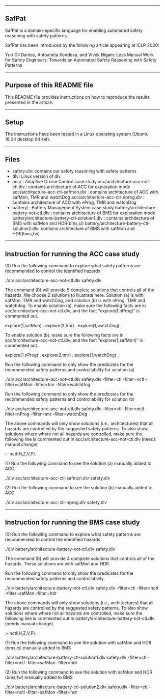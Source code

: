 -----------------------------------------------------------------
SafPat
-----------------------------------------------------------------
SafPat is a domain-specific language for enabling automated safety reasoning with safety patterns.

SafPat has been introduced by the following article appearing at ICLP 2020:

Yuri Gil Dantas, Antoaneta Kondeva, and Vivek Nigam: 
Less Manual Work for Safety Engineers: Towards an Automated Safety Reasoning with Safety Patterns

-----------------------------------------------------------------
Purpose of this README file
-----------------------------------------------------------------
This README file provides instructions on how to reproduce the results presented in the article. 

-----------------------------------------------------------------
Setup
-----------------------------------------------------------------
The instructions have been tested in a Linux operating system (Ubuntu 18.04 desktop 64-bit).

-----------------------------------------------------------------
Files
-----------------------------------------------------------------
- safety.dlv: contains our safety reasoning with safety patterns 
- dlv: Linux version of dlv  
- acc/ : Adaptive Cruise Control case study
     acc/architecture-acc-not-ctl.dlv : contains architecture of ACC for exploration mode 
     acc/architecture-acc-ctl-safmon.dlv : contains architecture of ACC with safMon, TMR and watchDog
     acc/architecture-acc-ctl-nprog.dlv : contains architecture of ACC with nProg, TMR and watchDog
- battery/ : Battery Management System case study
     battery/architecture-battery-not-ctl.dlv : contains architecture of BMS for exploration mode
     battery/architecture-battery-ctl-solution1.dlv : contains architecture of BMS with safMon and HDR(bms,ci)
     battery/architecture-battery-ctl-solution2.dlv: contains architecture of BMS with safMon and HDR(bms,fw)

-----------------------------------------------------------------
Instruction for running the ACC case study
-----------------------------------------------------------------
(0) Run the following command to explore what safety patterns are recommended to control the identified hazards

./dlv acc/architecture-acc-not-ctl.dlv safety.dlv

The command (0) will provide 5 complete solutions that controls all of the hazards. We choose 2 solutions to illustrate
here. Solution (a) is with safMon, TMR and watchDog, and solution (b) is with nProg, TMR and watchdog. To enable solution 
(a), make sure the following facts are in acc/architecture-acc-not-ctl.dlv, and the fact "explore(1,nProg)" is commented out.

 explore(1,safMon) .
 explore(2,tmr) .
 explore(1,watchDog) .

To enable solution (b), make sure the following facts are in acc/architecture-acc-not-ctl.dlv, and the fact "explore(1,safMon)" 
is commented out.

 explore(1,nProg) . 
 explore(2,tmr) .
 explore(1,watchDog) .

Run the following command to only show the predicates for the recommended safety patterns and controllability for solution (a)

./dlv acc/architecture-acc-not-ctl.dlv safety.dlv -filter=ctl -filter=nctl -filter=safMon -filter=tmr -filter=watchDog

Run the following command to only show the predicates for the recommended safety patterns and controllability for solution (b)

./dlv acc/architecture-acc-not-ctl.dlv safety.dlv -filter=ctl -filter=nctl -filter=nProg -filter=tmr -filter=watchDog

The above commands will only show solutions (i.e., architectures) that all hazards are controlled by the suggested safety
patterns. To also show solutions where where not all hazards are controlled, make sure the following line is commented
out in acc/architecture-acc-not-ctl.dlv (needs manual change)

:- nctl(H,Z,V,P).

(1) Run the following command to see the solution (a) manually added to ACC

./dlv acc/architecture-acc-ctl-safmon.dlv safety.dlv 


(2) Run the following command to see the solution (b) manually added to ACC

./dlv acc/architecture-acc-ctl-nprog.dlv safety.dlv


-----------------------------------------------------------------
Instruction for running the BMS case study
-----------------------------------------------------------------

(0) Run the following command to explore what safety patterns are recommended to control the identified hazards

./dlv battery/architecture-battery-not-ctl.dlv safety.dlv

The command (0) will provide 4 complete solutions that controls all of the hazards. These solutions are with
safMon and HDR. 

Run the following command to only show the predicates for the recommended safety patterns and controllability.

./dlv battery/architecture-battery-not-ctl.dlv safety.dlv -filter=ctl -filter=nctl -filter=safMon -filter=hdr

The above commands will only show solutions (i.e., architectures) that all hazards are controlled by the suggested safety
patterns. To also show solutions where where not all hazards are controlled, make sure the following line is commented
out in battery/architecture-battery-not-ctl.dlv (needs manual change)

:- nctl(H,Z,V,P).

(1) Run the following command to see the solution with safMon and HDR (bms,ci) manually added to BMS

./dlv battery/architecture-battery-ctl-solution1.dlv safety.dlv -filter=ctl -filter=nctl -filter=safMon -filter=hdr


(2) Run the following command to see the solution with safMon and HDR (bms,fw) manually added to BMS

./dlv battery/architecture-battery-ctl-solution2.dlv safety.dlv -filter=ctl -filter=nctl -filter=safMon -filter=hdr
